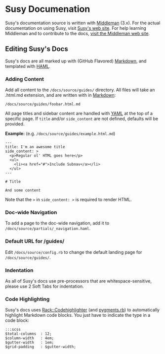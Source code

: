 # Susy Documenation

Susy's documentation source is written with [Middleman](https://github.com/middleman/middleman) (3.x). For the actual documentation on using Susy, visit [Susy's web site](http://susy.oddbird.net/). For help learning Middleman and to contribute to the docs, [visit the Middleman web site](https://github.com/middleman/middleman).

## Editing Susy's Docs

Susy's docs are all marked up with (GitHub Flavored) [Markdown](http://daringfireball.net/projects/markdown/syntax), and templated with [HAML](http://haml-lang.com/).

### Adding Content

Add all content to the `/docs/source/guides/` directory. All files will take an .html.md extension, and are written with in [Markdown](http://daringfireball.net/projects/markdown/syntax):

    /docs/source/guides/foobar.html.md
    
All page titles and sidebar content are handled with [YAML](http://yaml.org/) at the top of a specific page. If `title` and/or `side_content` are not defined, defaults will be provided.

**Example:** (e.g. `/docs/source/guides/example.html.md`)

    ---
    title: I'm an awesome title
    side_content: >
      <p>Regular ol' HTML goes here</p>
      <ul>
        <li><a href="#">Include Subnav</a></li>
      </ul>
    ---

    # Title
    
    And some content

Note that the `>` in `side_content: >` is required to render HTML.
    
### Doc-wide Navigation

To add a page to the doc-wide navigation, add it to `/docs/source/partials/_navigation.haml`.

### Default URL for /guides/

Edit `/docs/source/config.rb` to change the default landing page for `/docs/source/guides/`.

### Indentation

As all of Susy's docs use pre-processors that are whitespace-sensitive, please use 2 Soft Tabs for indentation.

### Code Highlighting

Susy's docs uses [Rack::Codehighlighter](https://github.com/wbzyl/rack-codehighlighter) (and [pygments.rb](https://github.com/tmm1/pygments.rb)) to automatically highlight Markdown code blocks. You just have to indicate the type in a code block:

    :::scss
    $total-columns  : 12;
    $column-width   : 4em;
    $gutter-width   : 1em;
    $grid-padding   : $gutter-width;